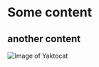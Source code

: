 # Some content
## another content

![Image of Yaktocat](https://octodex.github.com/images/yaktocat.png)
